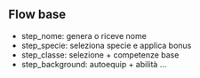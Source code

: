## Flow base
- step_nome: genera o riceve nome
- step_specie: seleziona specie e applica bonus
- step_classe: selezione + competenze base
- step_background: autoequip + abilità
...
